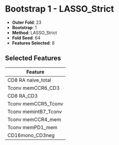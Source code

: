 # Bootstrap 1 - LASSO_Strict

- **Outer Fold**: 23
- **Bootstrap**: 1
- **Method**: LASSO_Strict
- **Fold Seed**: 64
- **Features Selected**: 8

## Selected Features

| Feature |
|---------|
| CD8 RA naive_total |
| Tconv memCCR6_CD3 |
| CD8 RA_CD3 |
| Tconv memCCR5_Tconv |
| Tconv memintB7_Tconv |
| Tconv memCCR4_mem |
| Tconv memPD1_mem |
| CD16mono_CD3neg |
